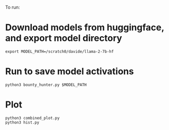 To run:

# Download models from huggingface, and export model directory
```
export MODEL_PATH=/scratch0/davide/llama-2-7b-hf
```

# Run to save model activations
```
python3 bounty_hunter.py $MODEL_PATH
```

# Plot
```
python3 combined_plot.py
python3 hist.py
```
